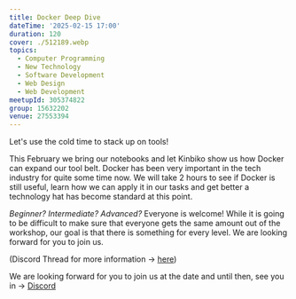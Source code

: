 ```yaml
---
title: Docker Deep Dive
dateTime: '2025-02-15 17:00'
duration: 120
cover: ./512189.webp
topics:
  - Computer Programming
  - New Technology
  - Software Development
  - Web Design
  - Web Development
meetupId: 305374822
group: 15632202
venue: 27553394
---
```


Let's use the cold time to stack up on tools!

This February we bring our notebooks and let Kinbiko show us how Docker can expand our tool belt. Docker has been very important in the tech industry for quite some time now. We will take 2 hours to see if Docker is still useful, learn how we can apply it in our tasks and get better a technology hat has become standard at this point.

*Beginner? Intermediate? Advanced?* Everyone is welcome! While it is going to be difficult to make sure that everyone gets the same amount out of the workshop, our goal is that there is something for every level. We are looking forward for you to join us.

(Discord Thread for more information → [here](https://discord.com/channels/1034792577293094972/1227218881697812550))

We are looking forward for you to join us at the date and until then, see you in → [Discord](https://owddm.com/discord)
